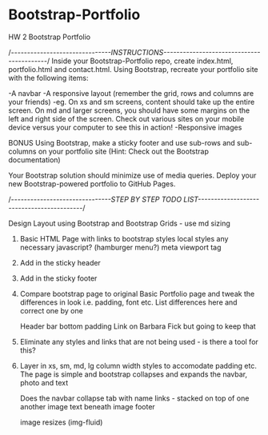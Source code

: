 # Bootstrap-Portfolio
HW 2 Bootstrap Portfolio 


/*-------------------------------INSTRUCTIONS------------------------------------------*/
Inside your Bootstrap-Portfolio repo, create index.html, portfolio.html and contact.html.
Using Bootstrap, recreate your portfolio site with the following items:

-A navbar
-A responsive layout (remember the grid, rows and columns are your friends)
-eg. On xs and sm screens, content should take up the entire screen. On md and larger screens, you should have some margins on the left and right side of the screen. Check out various sites on your mobile device versus your computer to see this in action!
-Responsive images


BONUS
   Using Bootstrap, make a sticky footer and use sub-rows and sub-columns on your portfolio site (Hint: Check out the Bootstrap documentation)


Your Bootstrap solution should minimize use of media queries.
Deploy your new Bootstrap-powered portfolio to GitHub Pages.

/*-------------------------------STEP BY STEP TODO LIST------------------------------------------*/

Design Layout using Bootstrap and Bootstrap Grids - use md sizing
1) Basic HTML Page with 
    links to bootstrap styles
    local styles
    any necessary javascript? (hamburger menu?)
    meta viewport tag

2) Add in the sticky header
3) Add in the sticky footer

4) Compare bootstrap page to original Basic Portfolio page and tweak the differences in look i.e. padding, font etc.
    List differences here and correct one by one 

    Header bar bottom padding
    Link on Barbara Fick but going to keep that
    
5) Eliminate any styles and links that are not being used - is there a tool for this?

6) Layer in xs, sm, md, lg column width styles to accomodate padding etc.  
The page is simple and bootstrap collapses and expands the navbar, photo and text 

    Does the navbar collapse
    tab with name
    links - stacked on top of one another
    image
    text beneath image
    footer

    image resizes (img-fluid)